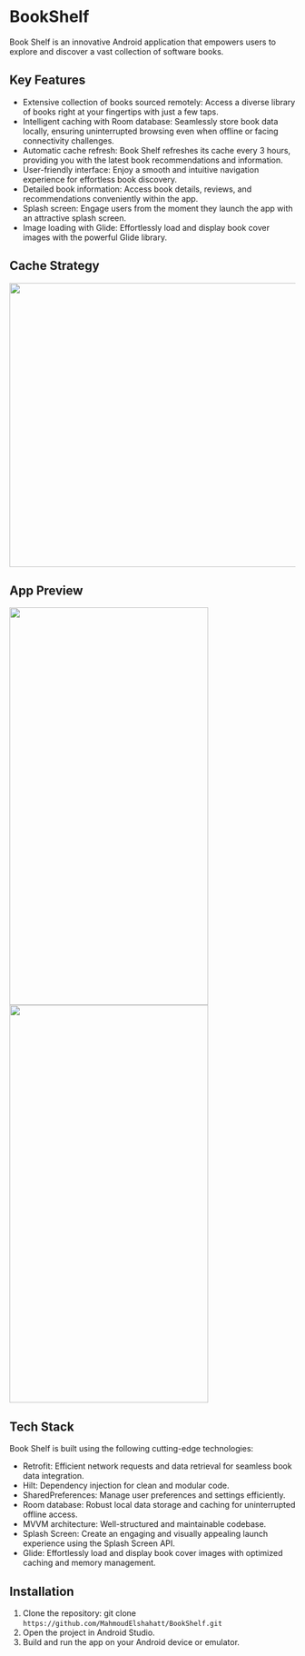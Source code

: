 # BookShelf

Book Shelf is an innovative Android application that empowers users to explore and discover a vast collection of software books.


## Key Features


* Extensive collection of books sourced remotely: Access a diverse library of books right at your fingertips with just a few taps.
* Intelligent caching with Room database: Seamlessly store book data locally, ensuring uninterrupted browsing even when offline or facing connectivity challenges.
* Automatic cache refresh: Book Shelf refreshes its cache every 3 hours, providing you with the latest book recommendations and information.
* User-friendly interface: Enjoy a smooth and intuitive navigation experience for effortless book discovery.
* Detailed book information: Access book details, reviews, and recommendations conveniently within the app.
* Splash screen: Engage users from the moment they launch the app with an attractive splash screen.
* Image loading with Glide: Effortlessly load and display book cover images with the powerful Glide library.

## Cache Strategy

<img src="https://github.com/MahmoudElshahatt/BookShelf/assets/79477855/c380bb3f-3e22-4d7e-849b-0adb65dde95f" width="800" height="500">

## App Preview

<img src="https://github.com/MahmoudElshahatt/BookShelf/assets/79477855/dc6e7311-b81d-41c3-ba54-a8149f30c468" width="350" height="700"> <img src="https://github.com/MahmoudElshahatt/BookShelf/assets/79477855/64fcf500-642f-45cb-801c-806ee780c5bb" width="350" height="700">

## Tech Stack

Book Shelf is built using the following cutting-edge technologies:

* Retrofit: Efficient network requests and data retrieval for seamless book data integration.
* Hilt: Dependency injection for clean and modular code.
* SharedPreferences: Manage user preferences and settings efficiently.
* Room database: Robust local data storage and caching for uninterrupted offline access.
* MVVM architecture: Well-structured and maintainable codebase.
* Splash Screen: Create an engaging and visually appealing launch experience using the Splash Screen API.
* Glide: Effortlessly load and display book cover images with optimized caching and memory management.

## Installation

1. Clone the repository: git clone `https://github.com/MahmoudElshahatt/BookShelf.git`
2. Open the project in Android Studio.
3. Build and run the app on your Android device or emulator.


